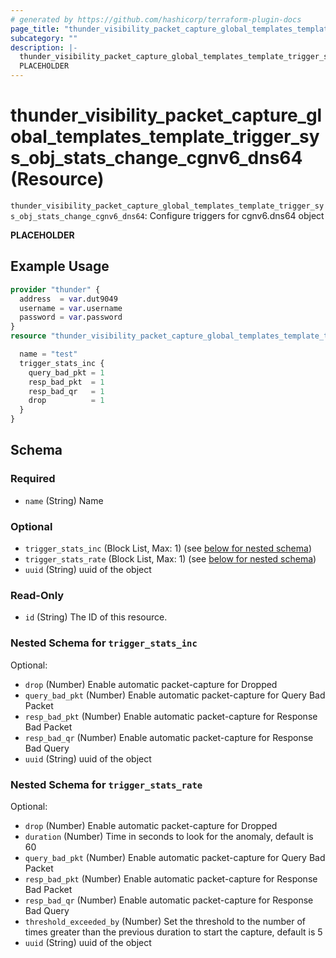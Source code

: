 ```yaml
---
# generated by https://github.com/hashicorp/terraform-plugin-docs
page_title: "thunder_visibility_packet_capture_global_templates_template_trigger_sys_obj_stats_change_cgnv6_dns64 Resource - terraform-provider-thunder"
subcategory: ""
description: |-
  thunder_visibility_packet_capture_global_templates_template_trigger_sys_obj_stats_change_cgnv6_dns64: Configure triggers for cgnv6.dns64 object
  PLACEHOLDER
---
```


# thunder_visibility_packet_capture_global_templates_template_trigger_sys_obj_stats_change_cgnv6_dns64 (Resource)

`thunder_visibility_packet_capture_global_templates_template_trigger_sys_obj_stats_change_cgnv6_dns64`: Configure triggers for cgnv6.dns64 object

__PLACEHOLDER__

## Example Usage

```terraform
provider "thunder" {
  address  = var.dut9049
  username = var.username
  password = var.password
}
resource "thunder_visibility_packet_capture_global_templates_template_trigger_sys_obj_stats_change_cgnv6_dns64" "thunder_visibility_packet_capture_global_templates_template_trigger_sys_obj_stats_change_cgnv6_dns64" {

  name = "test"
  trigger_stats_inc {
    query_bad_pkt = 1
    resp_bad_pkt  = 1
    resp_bad_qr   = 1
    drop          = 1
  }
}
```

<!-- schema generated by tfplugindocs -->
## Schema

### Required

- `name` (String) Name

### Optional

- `trigger_stats_inc` (Block List, Max: 1) (see [below for nested schema](#nestedblock--trigger_stats_inc))
- `trigger_stats_rate` (Block List, Max: 1) (see [below for nested schema](#nestedblock--trigger_stats_rate))
- `uuid` (String) uuid of the object

### Read-Only

- `id` (String) The ID of this resource.

<a id="nestedblock--trigger_stats_inc"></a>
### Nested Schema for `trigger_stats_inc`

Optional:

- `drop` (Number) Enable automatic packet-capture for Dropped
- `query_bad_pkt` (Number) Enable automatic packet-capture for Query Bad Packet
- `resp_bad_pkt` (Number) Enable automatic packet-capture for Response Bad Packet
- `resp_bad_qr` (Number) Enable automatic packet-capture for Response Bad Query
- `uuid` (String) uuid of the object


<a id="nestedblock--trigger_stats_rate"></a>
### Nested Schema for `trigger_stats_rate`

Optional:

- `drop` (Number) Enable automatic packet-capture for Dropped
- `duration` (Number) Time in seconds to look for the anomaly, default is 60
- `query_bad_pkt` (Number) Enable automatic packet-capture for Query Bad Packet
- `resp_bad_pkt` (Number) Enable automatic packet-capture for Response Bad Packet
- `resp_bad_qr` (Number) Enable automatic packet-capture for Response Bad Query
- `threshold_exceeded_by` (Number) Set the threshold to the number of times greater than the previous duration to start the capture, default is 5
- `uuid` (String) uuid of the object


